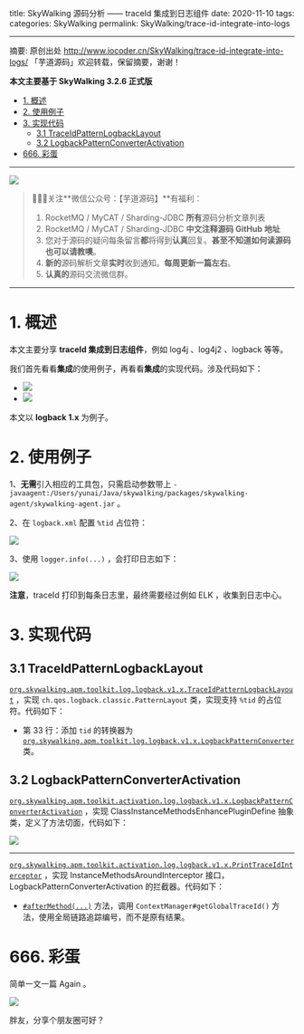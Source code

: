 title: SkyWalking 源码分析 —— traceId 集成到日志组件
date: 2020-11-10
tags:
categories: SkyWalking
permalink: SkyWalking/trace-id-integrate-into-logs

-------

摘要: 原创出处 http://www.iocoder.cn/SkyWalking/trace-id-integrate-into-logs/ 「芋道源码」欢迎转载，保留摘要，谢谢！

**本文主要基于 SkyWalking 3.2.6 正式版**

- [1. 概述](http://www.iocoder.cn/SkyWalking/trace-id-integrate-into-logs/)
- [2. 使用例子](http://www.iocoder.cn/SkyWalking/trace-id-integrate-into-logs/)
- [3. 实现代码](http://www.iocoder.cn/SkyWalking/trace-id-integrate-into-logs/)
  - [3.1 TraceIdPatternLogbackLayout](http://www.iocoder.cn/SkyWalking/trace-id-integrate-into-logs/)
  - [3.2 LogbackPatternConverterActivation](http://www.iocoder.cn/SkyWalking/trace-id-integrate-into-logs/)
- [666. 彩蛋](http://www.iocoder.cn/SkyWalking/trace-id-integrate-into-logs/)

-------

![](http://www.iocoder.cn/images/common/wechat_mp_2017_07_31.jpg)

> 🙂🙂🙂关注**微信公众号：【芋道源码】**有福利：  
> 1. RocketMQ / MyCAT / Sharding-JDBC **所有**源码分析文章列表  
> 2. RocketMQ / MyCAT / Sharding-JDBC **中文注释源码 GitHub 地址**  
> 3. 您对于源码的疑问每条留言**都**将得到**认真**回复。**甚至不知道如何读源码也可以请教噢**。  
> 4. **新的**源码解析文章**实时**收到通知。**每周更新一篇左右**。  
> 5. **认真的**源码交流微信群。

-------

# 1. 概述

本文主要分享 **traceId 集成到日志组件**，例如 log4j 、log4j2 、logback 等等。

我们首先看看**集成**的使用例子，再看看**集成**的实现代码。涉及代码如下：

* ![](http://www.iocoder.cn/images/SkyWalking/2020_11_15/01.png)
* ![](http://www.iocoder.cn/images/SkyWalking/2020_11_15/02.png)

本文以 **logback 1.x** 为例子。

# 2. 使用例子

1、**无需**引入相应的工具包，只需启动参数带上 `-javaagent:/Users/yunai/Java/skywalking/packages/skywalking-agent/skywalking-agent.jar` 。

2、在 `logback.xml` 配置 `%tid` 占位符：

![](http://www.iocoder.cn/images/SkyWalking/2020_11_15/03.png)

3、使用 `logger.info(...)` ，会打印日志如下：

![](http://www.iocoder.cn/images/SkyWalking/2020_11_15/04.png)

**注意**，traceId 打印到每条日志里，最终需要经过例如 ELK ，收集到日志中心。

# 3. 实现代码

## 3.1 TraceIdPatternLogbackLayout

[`org.skywalking.apm.toolkit.log.logback.v1.x.TraceIdPatternLogbackLayout`]() ，实现 `ch.qos.logback.classic.PatternLayout` 类，实现支持 `%tid` 的占位符。代码如下：

* 第 33 行：添加 `tid` 的转换器为 [`org.skywalking.apm.toolkit.log.logback.v1.x.LogbackPatternConverter`](https://github.com/YunaiV/skywalking/blob/5106601937af942dabcad917b90d8c92886a2e4d/apm-application-toolkit/apm-toolkit-logback-1.x/src/main/java/org/skywalking/apm/toolkit/log/logback/v1/x/LogbackPatternConverter.java) 类。

## 3.2 LogbackPatternConverterActivation

[`org.skywalking.apm.toolkit.activation.log.logback.v1.x.LogbackPatternConverterActivation`](https://github.com/YunaiV/skywalking/blob/5106601937af942dabcad917b90d8c92886a2e4d/apm-sniffer/apm-toolkit-activation/apm-toolkit-logback-1.x-activation/src/main/java/org/skywalking/apm/toolkit/activation/log/logback/v1/x/LogbackPatternConverterActivation.java) ，实现 ClassInstanceMethodsEnhancePluginDefine 抽象类，定义了方法切面，代码如下：

![](http://www.iocoder.cn/images/SkyWalking/2020_11_15/05.png)

-------

[`org.skywalking.apm.toolkit.activation.log.logback.v1.x.PrintTraceIdInterceptor`](https://github.com/YunaiV/skywalking/blob/5106601937af942dabcad917b90d8c92886a2e4d/apm-sniffer/apm-toolkit-activation/apm-toolkit-logback-1.x-activation/src/main/java/org/skywalking/apm/toolkit/activation/log/logback/v1/x/PrintTraceIdInterceptor.java) ，实现 InstanceMethodsAroundInterceptor 接口，LogbackPatternConverterActivation 的拦截器。代码如下：

* [`#afterMethod(...)`](https://github.com/YunaiV/skywalking/blob/5106601937af942dabcad917b90d8c92886a2e4d/apm-sniffer/apm-toolkit-activation/apm-toolkit-logback-1.x-activation/src/main/java/org/skywalking/apm/toolkit/activation/log/logback/v1/x/PrintTraceIdInterceptor.java#L37) 方法，调用 `ContextManager#getGlobalTraceId()` 方法，使用全局链路追踪编号，而不是原有结果。

# 666. 彩蛋

简单一文一篇 Again 。

![](http://www.iocoder.cn/images/SkyWalking/2020_11_15/06.png)

胖友，分享个朋友圈可好？
